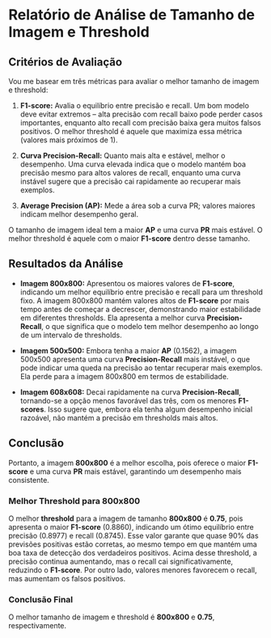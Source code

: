 # Relatório de Análise de Tamanho de Imagem e Threshold

## Critérios de Avaliação

Vou me basear em três métricas para avaliar o melhor tamanho de imagem e threshold:

1. **F1-score:** Avalia o equilíbrio entre precisão e recall. Um bom modelo deve evitar extremos – alta precisão com recall baixo pode perder casos importantes, enquanto alto recall com precisão baixa gera muitos falsos positivos. O melhor threshold é aquele que maximiza essa métrica (valores mais próximos de 1).

2. **Curva Precision-Recall:** Quanto mais alta e estável, melhor o desempenho. Uma curva elevada indica que o modelo mantém boa precisão mesmo para altos valores de recall, enquanto uma curva instável sugere que a precisão cai rapidamente ao recuperar mais exemplos.

3. **Average Precision (AP):** Mede a área sob a curva PR; valores maiores indicam melhor desempenho geral.

O tamanho de imagem ideal tem a maior **AP** e uma curva **PR** mais estável. O melhor threshold é aquele com o maior **F1-score** dentro desse tamanho.

## Resultados da Análise

- **Imagem 800x800:** Apresentou os maiores valores de **F1-score**, indicando um melhor equilíbrio entre precisão e recall para um threshold fixo. A imagem 800x800 mantém valores altos de **F1-score** por mais tempo antes de começar a decrescer, demonstrando maior estabilidade em diferentes thresholds. Ela apresenta a melhor curva **Precision-Recall**, o que significa que o modelo tem melhor desempenho ao longo de um intervalo de thresholds.

- **Imagem 500x500:** Embora tenha a maior **AP** (0.1562), a imagem 500x500 apresenta uma curva **Precision-Recall** mais instável, o que pode indicar uma queda na precisão ao tentar recuperar mais exemplos. Ela perde para a imagem 800x800 em termos de estabilidade.

- **Imagem 608x608:** Decai rapidamente na curva **Precision-Recall**, tornando-se a opção menos favorável das três, com os menores **F1-scores**. Isso sugere que, embora ela tenha algum desempenho inicial razoável, não mantém a precisão em thresholds mais altos.

## Conclusão

Portanto, a imagem **800x800** é a melhor escolha, pois oferece o maior **F1-score** e uma curva **PR** mais estável, garantindo um desempenho mais consistente.

### Melhor Threshold para 800x800

O melhor **threshold** para a imagem de tamanho **800x800** é **0.75**, pois apresenta o maior **F1-score** (0.8860), indicando um ótimo equilíbrio entre precisão (0.8977) e recall (0.8745). Esse valor garante que quase 90% das previsões positivas estão corretas, ao mesmo tempo em que mantém uma boa taxa de detecção dos verdadeiros positivos. Acima desse threshold, a precisão continua aumentando, mas o recall cai significativamente, reduzindo o **F1-score**. Por outro lado, valores menores favorecem o recall, mas aumentam os falsos positivos.

### Conclusão Final

O melhor tamanho de imagem e threshold é **800x800** e **0.75**, respectivamente.
